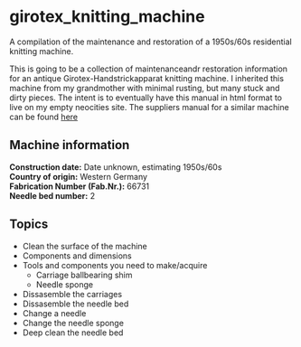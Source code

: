 # girotex_knitting_machine
A compilation of the maintenance and restoration of a 1950s/60s residential knitting machine.

This is going to be a collection of maintenanceandr restoration information for an antique Girotex-Handstrickapparat knitting machine.
I inherited this machine from my grandmother with minimal rusting, but many stuck and dirty pieces.
The intent is to eventually have this manual in html format to live on my empty neocities site.
The suppliers manual for a similar machine can be found [here](https://www.example.com)

## Machine information
**Construction date:** Date unknown, estimating 1950s/60s  
**Country of origin:** Western Germany  
**Fabrication Number (Fab.Nr.):** 66731  
**Needle bed number:** 2

## Topics
- Clean the surface of the machine
- Components and dimensions
- Tools and components you need to make/acquire
  - Carriage ballbearing shim
  - Needle sponge
- Dissasemble the carriages
- Dissasemble the needle bed
- Change a needle
- Change the needle sponge
- Deep clean the needle bed
